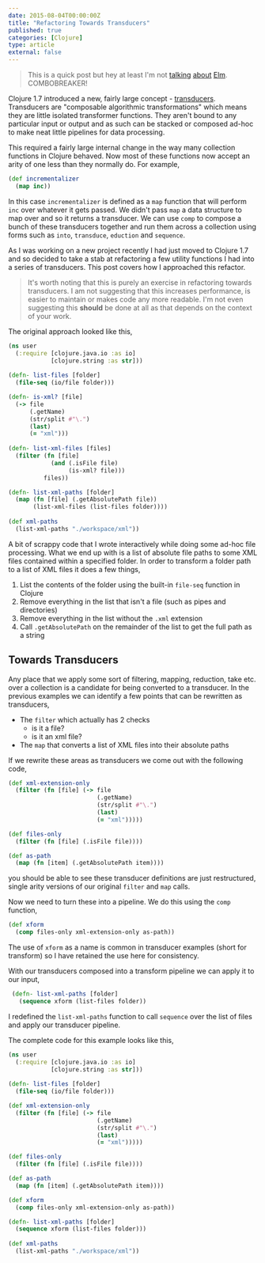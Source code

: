```yaml
---
date: 2015-08-04T00:00:00Z
title: "Refactoring Towards Transducers"
published: true
categories: [Clojure]
type: article
external: false
---
```


> This is a quick post but hey at least I'm not [talking][1] [about][2] [Elm][3]. COMBOBREAKER!

Clojure 1.7 introduced a new, fairly large concept - [transducers][4]. Transducers are "composable algorithmic transformations" which means they are little isolated transformer functions.  They aren't bound to any particular input or output and as such can be stacked or composed ad-hoc to make neat little pipelines for data processing.  

This required a fairly large internal change in the way many collection functions in Clojure behaved.  Now most of these functions now accept an arity of one less than they normally do.  For example,

```clojure
(def incrementalizer
  (map inc))
```

In this case `incrementalizer` is defined as a `map` function that will perform `inc` over whatever it gets passed.  We didn't pass `map` a data structure to map over and so it returns a transducer.  We can use `comp` to compose a bunch of these transducers together and run them across a collection using forms such as `into`, `transduce`, `eduction` and `sequence`.

As I was working on a new project recently I had just moved to Clojure 1.7 and so decided to take a stab at refactoring a few utility functions I had into a series of transducers.  This post covers how I approached this refactor.  

> It's worth noting that this is purely an exercise in refactoring towards transducers.  I am not suggesting that this increases performance, is easier to maintain or makes code any more readable. I'm not even suggesting this __should__ be done at all as that depends on the context of your work.

The original approach looked like this,

```clojure
(ns user
  (:require [clojure.java.io :as io]
            [clojure.string :as str]))
            
(defn- list-files [folder]
  (file-seq (io/file folder)))

(defn- is-xml? [file]
  (-> file
      (.getName)
      (str/split #"\.")
      (last)
      (= "xml")))
                         
(defn- list-xml-files [files]
  (filter (fn [file]
            (and (.isFile file)
                 (is-xml? file)))
          files))

(defn- list-xml-paths [folder]
  (map (fn [file] (.getAbsolutePath file))
       (list-xml-files (list-files folder))))
       
(def xml-paths 
  (list-xml-paths "./workspace/xml"))
```

A bit of scrappy code that I wrote interactively while doing some ad-hoc file processing.  What we end up with is a list of absolute file paths to some XML files contained within a specified folder. In order to transform a folder path to a list of XML files it does a few things,

1. List the contents of the folder using the built-in `file-seq` function in Clojure
2. Remove everything in the list that isn't a file (such as pipes and directories)
3. Remove everything in the list without the `.xml` extension
4. Call `.getAbsolutePath` on the remainder of the list to get the full path as a string

## Towards Transducers

Any place that we apply some sort of filtering, mapping, reduction, take etc. over a collection is a candidate for being converted to a transducer.  In the previous examples we can identify a few points that can be rewritten as transducers,

- The `filter` which actually has 2 checks
	- is it a file?
	- is it an xml file?
- The `map` that converts a list of XML files into their absolute paths

If we rewrite these areas as transducers we come out with the following code,

```clojure
(def xml-extension-only
  (filter (fn [file] (-> file
                         (.getName)
                         (str/split #"\.")
                         (last)
                         (= "xml")))))

(def files-only
  (filter (fn [file] (.isFile file))))

(def as-path
  (map (fn [item] (.getAbsolutePath item))))
```

you should be able to see these transducer definitions are just restructured, single arity versions of our original `filter` and `map` calls.

Now we need to turn these into a pipeline.  We do this using the `comp` function,

```clojure
(def xform 
  (comp files-only xml-extension-only as-path))
```

The use of `xform` as a name is common in transducer examples (short for transform) so I have retained the use here for consistency.  

With our transducers composed into a transform pipeline we can apply it to our input,

```clojure
 (defn- list-xml-paths [folder]
   (sequence xform (list-files folder))
```

I redefined the `list-xml-paths` function to call `sequence` over the list of files and apply our transducer pipeline.

The complete code for this example looks like this,

```clojure
(ns user
  (:require [clojure.java.io :as io]
            [clojure.string :as str]))
            
(defn- list-files [folder]
  (file-seq (io/file folder)))

(def xml-extension-only
  (filter (fn [file] (-> file
                         (.getName)
                         (str/split #"\.")
                         (last)
                         (= "xml")))))

(def files-only
  (filter (fn [file] (.isFile file))))

(def as-path
  (map (fn [item] (.getAbsolutePath item))))

(def xform 
  (comp files-only xml-extension-only as-path))

(defn- list-xml-paths [folder]
  (sequence xform (list-files folder)))
  
(def xml-paths 
  (list-xml-paths "./workspace/xml"))
```

[1]: https://yobriefca.se/blog/2015/07/28/window-dot-prompt-in-elm/
[2]: https://yobriefca.se/blog/2015/07/29/zombie-dice-score-card-in-elm/
[3]: https://yobriefca.se/blog/2015/08/02/deconstructing-your-first-elm-app/
[4]: http://clojure.org/transducers